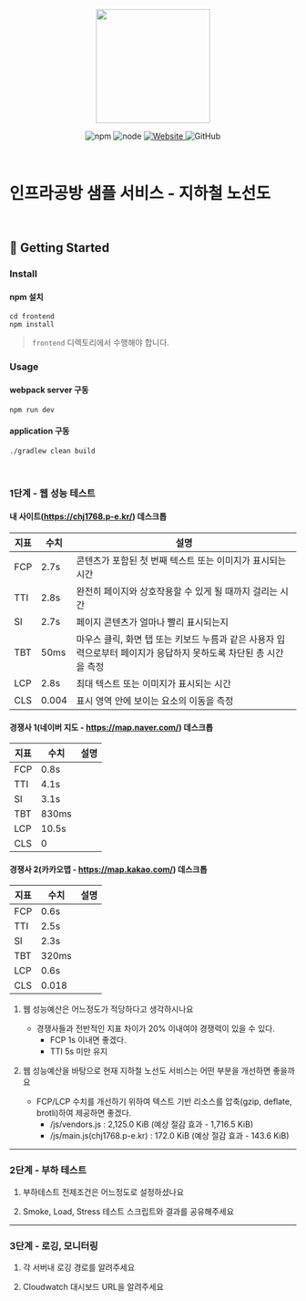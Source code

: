 <p align="center">
    <img width="200px;" src="https://raw.githubusercontent.com/woowacourse/atdd-subway-admin-frontend/master/images/main_logo.png"/>
</p>
<p align="center">
  <img alt="npm" src="https://img.shields.io/badge/npm-%3E%3D%205.5.0-blue">
  <img alt="node" src="https://img.shields.io/badge/node-%3E%3D%209.3.0-blue">
  <a href="https://edu.nextstep.camp/c/R89PYi5H" alt="nextstep atdd">
    <img alt="Website" src="https://img.shields.io/website?url=https%3A%2F%2Fedu.nextstep.camp%2Fc%2FR89PYi5H">
  </a>
  <img alt="GitHub" src="https://img.shields.io/github/license/next-step/atdd-subway-service">
</p>

<br>

# 인프라공방 샘플 서비스 - 지하철 노선도

<br>

## 🚀 Getting Started

### Install
#### npm 설치
```
cd frontend
npm install
```
> `frontend` 디렉토리에서 수행해야 합니다.

### Usage
#### webpack server 구동
```
npm run dev
```
#### application 구동
```
./gradlew clean build
```
<br>


### 1단계 - 웹 성능 테스트

#### 내 사이트(https://chj1768.p-e.kr/) 데스크톱

| 지표  | 수치    | 설명  |
|-----|-------|-----|
| FCP | 2.7s  | 콘텐츠가 포함된 첫 번째 텍스트 또는 이미지가 표시되는 시간   |
| TTI | 2.8s  | 완전히 페이지와 상호작용할 수 있게 될 때까지 걸리는 시간   |
| SI  | 2.7s  | 페이지 콘텐츠가 얼마나 빨리 표시되는지    |
| TBT | 50ms  | 마우스 클릭, 화면 탭 또는 키보드 누름과 같은 사용자 입력으로부터 페이지가 응답하지 못하도록 차단된 총 시간을 측정    |
| LCP | 2.8s  | 최대 텍스트 또는 이미지가 표시되는 시간    |
| CLS | 0.004 | 표시 영역 안에 보이는 요소의 이동을 측정    |

#### 경쟁사 1(네이버 지도 - https://map.naver.com/) 데스크톱
| 지표  | 수치 | 설명  |
|-----|---|-----|
| FCP | 0.8s |     |
| TTI | 4.1s |     |
| SI  | 3.1s |     |
| TBT | 830ms |     |
| LCP | 10.5s |     |
| CLS | 0 |     |

#### 경쟁사 2(카카오맵 - https://map.kakao.com/) 데스크톱
| 지표  | 수치    | 설명  |
|-----|-------|-----|
| FCP | 0.6s  |     |
| TTI | 2.5s  |     |
| SI  | 2.3s  |     |
| TBT | 320ms |     |
| LCP | 0.6s  |     |
| CLS | 0.018 |     |


1. 웹 성능예산은 어느정도가 적당하다고 생각하시나요 
   - 경쟁사들과 전반적인 지표 차이가 20% 이내여야 경쟁력이 있을 수 있다. 
     - FCP 1s 이내면 좋겠다.
     - TTI 5s 미만 유지

2. 웹 성능예산을 바탕으로 현재 지하철 노선도 서비스는 어떤 부분을 개선하면 좋을까요
   - FCP/LCP 수치를 개선하기 위하여 텍스트 기반 리소스를 압축(gzip, deflate, brotli)하여 제공하면 좋겠다.
      - /js/vendors.js : 2,125.0 KiB (예상 절감 효과 - 1,716.5 KiB)
      - /js/main.js(chj1768.p-e.kr) : 172.0 KiB (예상 절감 효과 - 143.6 KiB)

---

### 2단계 - 부하 테스트 
1. 부하테스트 전제조건은 어느정도로 설정하셨나요

2. Smoke, Load, Stress 테스트 스크립트와 결과를 공유해주세요

---

### 3단계 - 로깅, 모니터링
1. 각 서버내 로깅 경로를 알려주세요

2. Cloudwatch 대시보드 URL을 알려주세요
